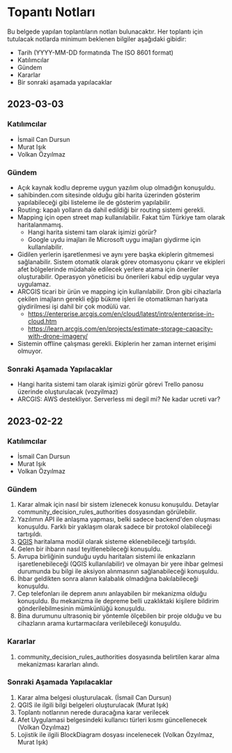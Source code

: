 
# Topantı Notları
Bu belgede yapılan toplantıların notları bulunacaktır. Her toplantı için tutulacak notlarda minimum beklenen bilgiler aşağıdaki gibidir:

* Tarih (YYYY-MM-DD formatında The ISO 8601 format)
* Katılımcılar
* Gündem
* Kararlar
* Bir sonraki aşamada yapılacaklar

## 2023-03-03

### Katılımcılar

* İsmail Can Dursun
* Murat Işık
* Volkan Özyılmaz

### Gündem

* Açık kaynak kodlu depreme uygun yazılım olup olmadığın konuşuldu.
* sahibinden.com sitesinde olduğu gibi harita üzerinden gösterim yapılabileceği gibi listeleme ile de gösterim yapılabilir.
* Routing: kapalı yolların da dahil edildiği bir routing sistemi gerekli.  
* Mapping için open street map kullanılabilir. Fakat tüm Türkiye tam olarak haritalanmamış.
  - Hangi harita sistemi tam olarak işimizi görür?
  - Google uydu imajları ile Microsoft uygu imajları giydirme için kullanılabilir.
* Gidilen yerlerin işaretlenmesi ve aynı yere başka ekiplerin gitmemesi sağlanabilir. Sistem otomatik olarak görev otomasyonu çıkarır ve ekipleri afet bölgelerinde müdahale edilecek yerlere atama için öneriler oluşturabilir. Operasyon yöneticisi bu önerileri kabul edip uygular veya uygulamaz.
* ARCGIS ticari bir ürün ve mapping için kullanılabilir. Dron gibi cihazlarla çekilen imajların gerekli eğip bükme işleri ile otomatikman hariyata giydirilmesi işi dahil bir çok modülü var.
  - https://enterprise.arcgis.com/en/cloud/latest/intro/enterprise-in-cloud.htm
  - https://learn.arcgis.com/en/projects/estimate-storage-capacity-with-drone-imagery/
* Sistemin offline çalışması gerekli. Ekiplerin her zaman internet erişimi olmuyor.

### Sonraki Aşamada Yapılacaklar

* Hangi harita sistemi tam olarak işimizi görür görevi Trello panosu üzerinde oluşturulacak (vozyilmaz)
* ARCGIS: AWS destekliyor. Serverless mi degil mi? Ne kadar ucreti var? 


## 2023-02-22

### Katılımcılar

* İsmail Can Dursun
* Murat Işık
* Volkan Özyılmaz

### Gündem

1. Karar almak için nasıl bir sistem izlenecek konusu konuşuldu. Detaylar community\_decision\_rules\_authorities dosyasından görülebilir. 
2. Yazılımın API ile anlaşma yapması, belki sadece backend'den oluşması konuşuldu. Farklı bir yaklaşım olarak sadece bir protokol olabileceği tartışıldı.
3. [QGIS](https://www.qgis.org/en/site/) haritalama modül olarak sisteme eklenebileceği tartışıldı. 
4. Gelen bir ihbarın nasıl teyitlenebileceği konuşuldu. 
  1. Avrupa birliğinin sunduğu uydu haritaları sistemi ile enkazların işaretlenebileceği (QGIS kullanılabilir) ve olmayan bir yere ihbar gelmesi durumunda bu bilgi ile aksiyon alınmasının sağlanabileceği konuşuldu. 
  2. İhbar geldikten sonra alanın kalabalık olmadığına bakılabileceği konuşuldu. 
5. Cep telefonları ile deprem anını anlayabilen bir mekanizma olduğu konuşuldu. Bu mekanizma ile depreme belli uzaklıktaki kişilere bildirim gönderilebilmesinin mümkünlüğü konuşuldu. 
6. Bina durumunu ultrasoniq bir yöntemle ölçebilen bir proje olduğu ve bu cihazların arama kurtarmacılara verilebileceği konuşuldu. 

### Kararlar

1. community\_decision\_rules\_authorities dosyasında belirtilen karar alma mekanizması kararları alındı. 

### Sonraki Aşamada Yapılacaklar
1. Karar alma belgesi oluşturulacak. (İsmail Can Dursun)
2. QGIS ile ilgili bilgi belgeleri oluşturulacak (Murat Işık)
3. Toplantı notlarının nerede duracağına karar verilecek
4. Afet Uygulamasi belgesindeki kullanıcı türleri kısmı güncellenecek (Volkan Özyılmaz)
5. Lojistik ile ilgili BlockDiagram dosyası incelenecek (Volkan Özyılmaz, Murat Işık)

